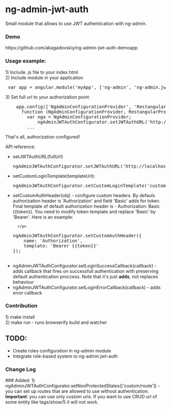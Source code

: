 # ng-admin-jwt-auth
Small module that allows to use JWT authentication with ng-admin.
<h3>Demo</h3>
https://github.com/akagadovskiy/ng-admin-jwt-auth-demoapp
<h3>Usage example:</h3>
1) Include .js file to your index.html <br>
2) Include module in your application<br>
<pre> var app = angular.module('myApp', ['ng-admin', 'ng-admin.jwt-auth']);</pre>
3) Set full url to your authorization point: 
<pre>
    app.config(['NgAdminConfigurationProvider', 'RestangularProvider', 'ngAdminJWTAuthConfiguratorProvider', 
      function (NgAdminConfigurationProvider, RestangularProvider, <b>ngAdminJWTAuthConfigurator</b>) {
        var nga = NgAdminConfigurationProvider;
		    ngAdminJWTAuthConfigurator.setJWTAuthURL('http://localhost:3001/login');
        ...
</pre>

That's all, authorization configured!

API reference:
<ul>
  <li>
    setJWTAuthURL(fullUrl)
<pre>
ngAdminJWTAuthConfigurator.setJWTAuthURL('http://localhost:3001/login');
</pre>
  </li>
  <li>
    setCustomLoginTemplate(templateUrl):
<pre>
ngAdminJWTAuthConfigurator.setCustomLoginTemplate('customLoginTemplate.html');
</pre>
  </li>
    <li>
      <p>setCustomAuthHeader(obj) - configure custom headers. By defauls authorization header is 'Authorization' and field
      'Basic' adds for token. Final template of default authorization header is - Authorization: Basic {{token}}. You need to modify 
      token template and replace 'Basic' by 'Bearer'. Here is an example:
        
      </p>
      
<pre>
ngAdminJWTAuthConfigurator.setCustomAuthHeader({
	name: 'Authorization',
	template: 'Bearer {{token}}'
});

</pre>
  </li>
  <li>
  	ngAdminJWTAuthConfigurator.setLoginSuccessCallback(callback) - adds callback that fires on successfull 			authentication with preserving default authentication proccess. Note that it's just <b>adds</b>, not replaces behaviour
  </li>

  <li>
  	ngAdminJWTAuthConfigurator.setLoginErrorCallback(callback) - adds error callback
  </ll>
</ul>

<h3>Contribution</h3>
1) make install <br>
2) make run - runs browserify build and watcher
<h2>TODO:</h2>
<ul>
<li>Create roles configuration in ng-admin module</li>
<li>Integrate role-based system to ng-admin.jwt-auth</li>
</ul>

<h3> Change Log</h3>
### Added: 
1) ngAdminJWTAuthConfigurator.setNonProtectedStates(['custom/route']) - you can set up routes that are allowed to use without authentication. <b>Important</b>: you can use only custom urls. If you want to use CRUD url of some entity like tags/show/5 it will not work. 

